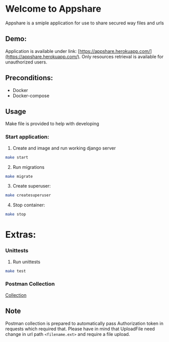 # Welcome to Appshare

Appshare is a smiple application for use to share secured way files and urls


## Demo:
Application is available under link: [https://appshare.herokuapp.com/](https://appshare.herokuapp.com/). Only resources retrieval is available for unauthorized users.


## Preconditions:
* Docker
* Docker-compose


## Usage
Make file is provided to help with developing

### Start application:

1. Create and image and run working django server
```bash
make start
```

2. Run migrations

```bash
make migrate
```

3. Create superuser:
```bash
make createsuperuser
```

4. Stop container:
```bash
make stop
```


# Extras:

### Unittests
1. Run unittests
```bash
make test
```

### Postman Collection
[Collection](Appshare.postman_collection.json)

## Note
Postman collection is prepared to automatically pass Authorization token in requests which required that.
Please have in mind that UploadFile need change in url path `<filename.ext>` and require a file upload. 
